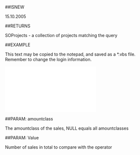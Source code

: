 
##ISNEW

15.10.2005


##RETURNS

SOProjects - a collection of projects matching the query


##EXAMPLE

This text may be copied to the notepad, and saved as a *.vbs file. Remember to change the login information.

![](..\..\Examples\vbs\SOFind.ProjectsWithNumSalesCreatedTotal.vbs.txt)


##PARAM: amountclass

The amountclass of the sales, NULL equals all amountclasses


##PARAM: Value

Number of sales in total to compare with the operator

